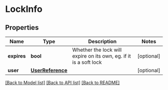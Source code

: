 # LockInfo

## Properties
Name | Type | Description | Notes
------------ | ------------- | ------------- | -------------
**expires** | **bool** | Whether the lock will expire on its own, eg. if it is a soft lock | [optional] 
**user** | [**UserReference**](UserReference.md) |  | [optional] 

[[Back to Model list]](../README.md#documentation-for-models) [[Back to API list]](../README.md#documentation-for-api-endpoints) [[Back to README]](../README.md)

